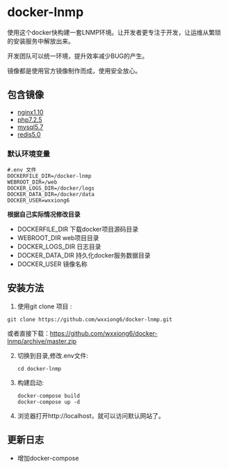 # docker-lnmp

使用这个docker快构建一套LNMP环境。让开发者更专注于开发，让运维从繁琐的安装服务中解放出来。

开发团队可以统一环境，提升效率减少BUG的产生。

镜像都是使用官方镜像制作而成，使用安全放心。



##  包含镜像

- [nginx1.10](https://github.com/wxxiong6/docker-lnmp/blob/master/nginx/README.md)
- [php7.2.5](https://github.com/wxxiong6/docker-lnmp/blob/master/php7.2/README.md) 
- [mysql5.7](https://github.com/wxxiong6/docker-lnmp/blob/master/mysql/README.md) 
- [redis5.0](https://github.com/wxxiong6/docker-lnmp/blob/master/redis5.0/README.md) 



### 默认环境变量

```shell
#.env 文件
DOCKERFILE_DIR=/docker-lnmp
WEBROOT_DIR=/web
DOCKER_LOGS_DIR=/docker/logs
DOCKER_DATA_DIR=/docker/data
DOCKER_USER=wxxiong6
```

**根据自己实际情况修改目录**

- DOCKERFILE_DIR       下载docker项目源码目录
- WEBROOT_DIR            web项目目录
- DOCKER_LOGS_DIR   日志目录
- DOCKER_DATA_DIR   持久化docker服务数据目录
- DOCKER_USER         镜像名称

## 安装方法

1.  使用git clone 项目 :

   ```shell
   git clone https://github.com/wxxiong6/docker-lnmp.git 
   ```

   或者直接下载：https://github.com/wxxiong6/docker-lnmp/archive/master.zip

   

2. 切换到目录,修改.env文件:

   ``` shell
   cd docker-lnmp
   ```

3. 构建启动:

   ```shell
   docker-compose build
   docker-compose up -d
   ```

   

4. 浏览器打开http://localhost，就可以访问默认网站了。

   

## 更新日志

- 增加docker-compose